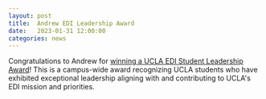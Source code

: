 ```yaml
---
layout: post
title:  Andrew EDI Leadership Award
date:   2023-01-31 12:00:00
categories: news
---
```

Congratulations to Andrew for [winning a UCLA EDI Student Leadership Award](https://equity.ucla.edu/ucla-edi-student-leadership-award/overview-and-application/)! This is a campus-wide award recognizing UCLA students who have exhibited exceptional leadership aligning with and contributing to UCLA's EDI mission and priorities.
